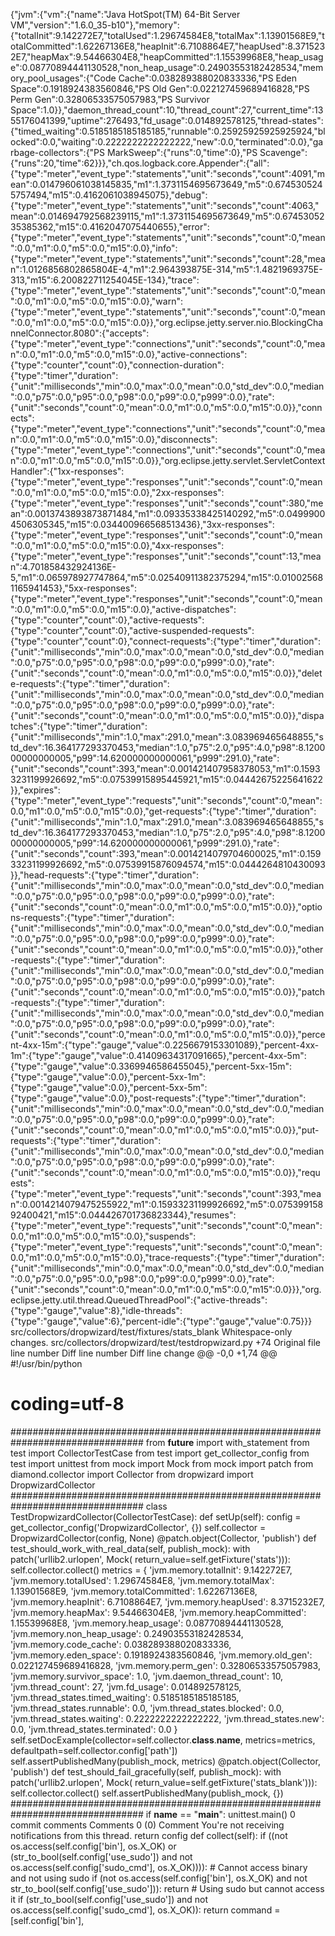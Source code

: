 {"jvm":{"vm":{"name":"Java HotSpot(TM) 64-Bit Server VM","version":"1.6.0_35-b10"},"memory":{"totalInit":9.142272E7,"totalUsed":1.29674584E8,"totalMax":1.13901568E9,"totalCommitted":1.62267136E8,"heapInit":6.7108864E7,"heapUsed":8.3715232E7,"heapMax":9.54466304E8,"heapCommitted":1.15539968E8,"heap_usage":0.08770894441130528,"non_heap_usage":0.24903553182428534,"memory_pool_usages":{"Code Cache":0.038289388020833336,"PS Eden Space":0.1918924383560846,"PS Old Gen":0.022127459689416828,"PS Perm Gen":0.32806533575057983,"PS Survivor Space":1.0}},"daemon_thread_count":10,"thread_count":27,"current_time":1355176041399,"uptime":276493,"fd_usage":0.014892578125,"thread-states":{"timed_waiting":0.5185185185185185,"runnable":0.25925925925925924,"blocked":0.0,"waiting":0.2222222222222222,"new":0.0,"terminated":0.0},"garbage-collectors":{"PS MarkSweep":{"runs":0,"time":0},"PS Scavenge":{"runs":20,"time":62}}},"ch.qos.logback.core.Appender":{"all":{"type":"meter","event_type":"statements","unit":"seconds","count":4091,"mean":0.014796061038145835,"m1":1.3731154695673649,"m5":0.6745305245757494,"m15":0.4162061038945075},"debug":{"type":"meter","event_type":"statements","unit":"seconds","count":4063,"mean":0.014694792568239115,"m1":1.3731154695673649,"m5":0.6745305235385362,"m15":0.4162047075440655},"error":{"type":"meter","event_type":"statements","unit":"seconds","count":0,"mean":0.0,"m1":0.0,"m5":0.0,"m15":0.0},"info":{"type":"meter","event_type":"statements","unit":"seconds","count":28,"mean":1.0126856802865804E-4,"m1":2.964393875E-314,"m5":1.4821969375E-313,"m15":6.200822711254045E-134},"trace":{"type":"meter","event_type":"statements","unit":"seconds","count":0,"mean":0.0,"m1":0.0,"m5":0.0,"m15":0.0},"warn":{"type":"meter","event_type":"statements","unit":"seconds","count":0,"mean":0.0,"m1":0.0,"m5":0.0,"m15":0.0}},"org.eclipse.jetty.server.nio.BlockingChannelConnector.8080":{"accepts":{"type":"meter","event_type":"connections","unit":"seconds","count":0,"mean":0.0,"m1":0.0,"m5":0.0,"m15":0.0},"active-connections":{"type":"counter","count":0},"connection-duration":{"type":"timer","duration":{"unit":"milliseconds","min":0.0,"max":0.0,"mean":0.0,"std_dev":0.0,"median":0.0,"p75":0.0,"p95":0.0,"p98":0.0,"p99":0.0,"p999":0.0},"rate":{"unit":"seconds","count":0,"mean":0.0,"m1":0.0,"m5":0.0,"m15":0.0}},"connects":{"type":"meter","event_type":"connections","unit":"seconds","count":0,"mean":0.0,"m1":0.0,"m5":0.0,"m15":0.0},"disconnects":{"type":"meter","event_type":"connections","unit":"seconds","count":0,"mean":0.0,"m1":0.0,"m5":0.0,"m15":0.0}},"org.eclipse.jetty.servlet.ServletContextHandler":{"1xx-responses":{"type":"meter","event_type":"responses","unit":"seconds","count":0,"mean":0.0,"m1":0.0,"m5":0.0,"m15":0.0},"2xx-responses":{"type":"meter","event_type":"responses","unit":"seconds","count":380,"mean":0.0013743893873871484,"m1":0.09335338425140292,"m5":0.04999004506305345,"m15":0.034400966568513436},"3xx-responses":{"type":"meter","event_type":"responses","unit":"seconds","count":0,"mean":0.0,"m1":0.0,"m5":0.0,"m15":0.0},"4xx-responses":{"type":"meter","event_type":"responses","unit":"seconds","count":13,"mean":4.701858432924136E-5,"m1":0.065978927747864,"m5":0.02540911382375294,"m15":0.010025681165941453},"5xx-responses":{"type":"meter","event_type":"responses","unit":"seconds","count":0,"mean":0.0,"m1":0.0,"m5":0.0,"m15":0.0},"active-dispatches":{"type":"counter","count":0},"active-requests":{"type":"counter","count":0},"active-suspended-requests":{"type":"counter","count":0},"connect-requests":{"type":"timer","duration":{"unit":"milliseconds","min":0.0,"max":0.0,"mean":0.0,"std_dev":0.0,"median":0.0,"p75":0.0,"p95":0.0,"p98":0.0,"p99":0.0,"p999":0.0},"rate":{"unit":"seconds","count":0,"mean":0.0,"m1":0.0,"m5":0.0,"m15":0.0}},"delete-requests":{"type":"timer","duration":{"unit":"milliseconds","min":0.0,"max":0.0,"mean":0.0,"std_dev":0.0,"median":0.0,"p75":0.0,"p95":0.0,"p98":0.0,"p99":0.0,"p999":0.0},"rate":{"unit":"seconds","count":0,"mean":0.0,"m1":0.0,"m5":0.0,"m15":0.0}},"dispatches":{"type":"timer","duration":{"unit":"milliseconds","min":1.0,"max":291.0,"mean":3.083969465648855,"std_dev":16.364177293370453,"median":1.0,"p75":2.0,"p95":4.0,"p98":8.120000000000005,"p99":14.620000000000061,"p999":291.0},"rate":{"unit":"seconds","count":393,"mean":0.001421407958378053,"m1":0.15933231199926692,"m5":0.07539915895445921,"m15":0.04442675225641622}},"expires":{"type":"meter","event_type":"requests","unit":"seconds","count":0,"mean":0.0,"m1":0.0,"m5":0.0,"m15":0.0},"get-requests":{"type":"timer","duration":{"unit":"milliseconds","min":1.0,"max":291.0,"mean":3.083969465648855,"std_dev":16.364177293370453,"median":1.0,"p75":2.0,"p95":4.0,"p98":8.120000000000005,"p99":14.620000000000061,"p999":291.0},"rate":{"unit":"seconds","count":393,"mean":0.0014214079704600025,"m1":0.15933231199926692,"m5":0.07539915876094574,"m15":0.0444264810430093}},"head-requests":{"type":"timer","duration":{"unit":"milliseconds","min":0.0,"max":0.0,"mean":0.0,"std_dev":0.0,"median":0.0,"p75":0.0,"p95":0.0,"p98":0.0,"p99":0.0,"p999":0.0},"rate":{"unit":"seconds","count":0,"mean":0.0,"m1":0.0,"m5":0.0,"m15":0.0}},"options-requests":{"type":"timer","duration":{"unit":"milliseconds","min":0.0,"max":0.0,"mean":0.0,"std_dev":0.0,"median":0.0,"p75":0.0,"p95":0.0,"p98":0.0,"p99":0.0,"p999":0.0},"rate":{"unit":"seconds","count":0,"mean":0.0,"m1":0.0,"m5":0.0,"m15":0.0}},"other-requests":{"type":"timer","duration":{"unit":"milliseconds","min":0.0,"max":0.0,"mean":0.0,"std_dev":0.0,"median":0.0,"p75":0.0,"p95":0.0,"p98":0.0,"p99":0.0,"p999":0.0},"rate":{"unit":"seconds","count":0,"mean":0.0,"m1":0.0,"m5":0.0,"m15":0.0}},"patch-requests":{"type":"timer","duration":{"unit":"milliseconds","min":0.0,"max":0.0,"mean":0.0,"std_dev":0.0,"median":0.0,"p75":0.0,"p95":0.0,"p98":0.0,"p99":0.0,"p999":0.0},"rate":{"unit":"seconds","count":0,"mean":0.0,"m1":0.0,"m5":0.0,"m15":0.0}},"percent-4xx-15m":{"type":"gauge","value":0.2256679153301089},"percent-4xx-1m":{"type":"gauge","value":0.41409634317091665},"percent-4xx-5m":{"type":"gauge","value":0.3369946586455045},"percent-5xx-15m":{"type":"gauge","value":0.0},"percent-5xx-1m":{"type":"gauge","value":0.0},"percent-5xx-5m":{"type":"gauge","value":0.0},"post-requests":{"type":"timer","duration":{"unit":"milliseconds","min":0.0,"max":0.0,"mean":0.0,"std_dev":0.0,"median":0.0,"p75":0.0,"p95":0.0,"p98":0.0,"p99":0.0,"p999":0.0},"rate":{"unit":"seconds","count":0,"mean":0.0,"m1":0.0,"m5":0.0,"m15":0.0}},"put-requests":{"type":"timer","duration":{"unit":"milliseconds","min":0.0,"max":0.0,"mean":0.0,"std_dev":0.0,"median":0.0,"p75":0.0,"p95":0.0,"p98":0.0,"p99":0.0,"p999":0.0},"rate":{"unit":"seconds","count":0,"mean":0.0,"m1":0.0,"m5":0.0,"m15":0.0}},"requests":{"type":"meter","event_type":"requests","unit":"seconds","count":393,"mean":0.0014214079475255922,"m1":0.15933231199926692,"m5":0.07539915892400421,"m15":0.044426701736823344},"resumes":{"type":"meter","event_type":"requests","unit":"seconds","count":0,"mean":0.0,"m1":0.0,"m5":0.0,"m15":0.0},"suspends":{"type":"meter","event_type":"requests","unit":"seconds","count":0,"mean":0.0,"m1":0.0,"m5":0.0,"m15":0.0},"trace-requests":{"type":"timer","duration":{"unit":"milliseconds","min":0.0,"max":0.0,"mean":0.0,"std_dev":0.0,"median":0.0,"p75":0.0,"p95":0.0,"p98":0.0,"p99":0.0,"p999":0.0},"rate":{"unit":"seconds","count":0,"mean":0.0,"m1":0.0,"m5":0.0,"m15":0.0}}},"org.eclipse.jetty.util.thread.QueuedThreadPool":{"active-threads":{"type":"gauge","value":8},"idle-threads":{"type":"gauge","value":6},"percent-idle":{"type":"gauge","value":0.75}}}
‎src/collectors/dropwizard/test/fixtures/stats_blank
Whitespace-only changes.
‎src/collectors/dropwizard/test/testdropwizard.py
+74
Original file line number	Diff line number	Diff line change
@@ -0,0 +1,74 @@
#!/usr/bin/python
# coding=utf-8
################################################################################
from __future__ import with_statement
from test import CollectorTestCase
from test import get_collector_config
from test import unittest
from mock import Mock
from mock import patch
from diamond.collector import Collector
from dropwizard import DropwizardCollector
################################################################################
class TestDropwizardCollector(CollectorTestCase):
    def setUp(self):
        config = get_collector_config('DropwizardCollector', {})
        self.collector = DropwizardCollector(config, None)
    @patch.object(Collector, 'publish')
    def test_should_work_with_real_data(self, publish_mock):
        with patch('urllib2.urlopen', Mock(
                return_value=self.getFixture('stats'))):
            self.collector.collect()
        metrics = {
       	    'jvm.memory.totalInit': 9.142272E7,
            'jvm.memory.totalUsed': 1.29674584E8,
            'jvm.memory.totalMax': 1.13901568E9,
            'jvm.memory.totalCommitted': 1.62267136E8,
            'jvm.memory.heapInit': 6.7108864E7,
            'jvm.memory.heapUsed': 8.3715232E7,
            'jvm.memory.heapMax': 9.54466304E8,
            'jvm.memory.heapCommitted': 1.15539968E8,
            'jvm.memory.heap_usage': 0.08770894441130528,
            'jvm.memory.non_heap_usage': 0.24903553182428534,
            'jvm.memory.code_cache': 0.038289388020833336,
            'jvm.memory.eden_space': 0.1918924383560846,
            'jvm.memory.old_gen': 0.022127459689416828,
            'jvm.memory.perm_gen': 0.32806533575057983,
            'jvm.memory.survivor_space': 1.0,
            'jvm.daemon_thread_count': 10,
            'jvm.thread_count': 27,
            'jvm.fd_usage': 0.014892578125,
            'jvm.thread_states.timed_waiting': 0.5185185185185185,
            'jvm.thread_states.runnable': 0.0,
            'jvm.thread_states.blocked': 0.0,
            'jvm.thread_states.waiting': 0.2222222222222222,
            'jvm.thread_states.new': 0.0,
            'jvm.thread_states.terminated': 0.0
        }
        self.setDocExample(collector=self.collector.__class__.__name__,
                           metrics=metrics,
                           defaultpath=self.collector.config['path'])
        self.assertPublishedMany(publish_mock, metrics)
    @patch.object(Collector, 'publish')
    def test_should_fail_gracefully(self, publish_mock):
        with patch('urllib2.urlopen', Mock(
                return_value=self.getFixture('stats_blank'))):
            self.collector.collect()
        self.assertPublishedMany(publish_mock, {})
################################################################################
if __name__ == "__main__":
    unittest.main()
0 commit comments
Comments
0
 (0)
Comment
You're not receiving notifications from this thread.
    return config
    def collect(self):
        if ((not os.access(self.config['bin'], os.X_OK) or
             (str_to_bool(self.config['use_sudo']) and
              not os.access(self.config['sudo_cmd'], os.X_OK)))):
        # Cannot access binary and not using sudo
        if (not os.access(self.config['bin'], os.X_OK) and
            not str_to_bool(self.config['use_sudo'])):
            return
        # Using sudo but cannot access it
        if (str_to_bool(self.config['use_sudo']) and
            not os.access(self.config['sudo_cmd'], os.X_OK)):
            return
        command = [self.config['bin'],
